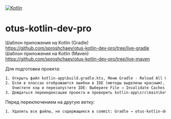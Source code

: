 [![Kotlin](https://img.shields.io/badge/Kotlin-FFFFFF??style=for-the-badge&logo=Kotlin)](https://kotlinlang.org/)
# otus-kotlin-dev-pro

Шаблон приложения на Kotlin (Gradle) https://github.com/sproshchaev/otus-kotlin-dev-pro/tree/live-gradle
Шаблон приложения на Kotlin (Maven)  https://github.com/sproshchaev/otus-kotlin-dev-pro/tree/live-maven

Для подготовки проекта:
```txt
1. Открыть файл kotlin-app\build.gradle.kts, Меню Gradle - Reload All Gradle Project  
2. Если в классах отображаются ошибки в IDE (методы выделены красным), но проект запускается, то 
   Очистите кэш и перезапустите IDE: Выберите File → Invalidate Caches / Restart. 
3. Дождаться переиндексации проекта и проверить kotlin-app\src\main\kotlin\Main.kt.   
```
Перед переключением на другую ветку:
```txt
1. Удалить все файлы, не содержащиеся в commit: Gradle → otus-kotlin-dev-pro → Tasks → build → clean
```